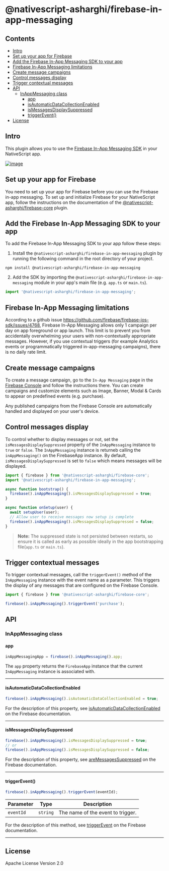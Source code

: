 # @nativescript-asharghi/firebase-in-app-messaging

## Contents

- [Intro](#intro)
- [Set up your app for Firebase](#set-up-your-app-for-firebase)
- [Add the Firebase In-App Messaging SDK to your app](#add-the-firebase-in-app-messaging-sdk-to-your-app)
- [Firebase In-App Messaging limitations](#firebase-in-app-messaging-limitations)
- [Create message campaigns](#create-message-campaigns)
- [Control messages display](#control-messages-display)
- [Trigger contextual messages](#trigger-contextual-messages)
- [API](#api)
  - [InAppMessaging class](#inappmessaging-class)
    - [app](#app)
    - [isAutomaticDataCollectionEnabled](#isautomaticdatacollectionenabled)
    - [isMessagesDisplaySuppressed](#ismessagesdisplaysuppressed)
    - [triggerEvent()](#triggerevent)
- [License](#license)
## Intro

This plugin allows you to use the [Firebase In-App Messaging SDK](https://firebase.google.com/docs/in-app-messaging) in your NativeScript app.

[![image](https://img.youtube.com/vi/5MRKpvKV2pg/hqdefault.jpg)](https://www.youtube.com/watch?v=5MRKpvKV2pg)

## Set up your app for Firebase

You need to set up your app for Firebase before you can use the Firebase in-app messaging. To set up and initialize Firebase for your NativeScript app, follow the instructions on the documentation of the [@nativescript-asharghi/firebase-core](../firebase-core/) plugin.


## Add the Firebase In-App Messaging SDK to your app

To add the Firebase In-App Messaging SDK to your app follow these steps:

1. Install the `@nativescript-asharghi/firebase-in-app-messaging` plugin by running the following command in the root directory of your project.

```cli
npm install @nativescript-asharghi/firebase-in-app-messaging
```
2. Add the SDK by importing the `@nativescript-asharghi/firebase-in-app-messaging` module in your app's main file (e.g. `app.ts` or `main.ts`).
```ts
import '@nativescript-asharghi/firebase-in-app-messaging';
```

## Firebase In-App Messaging limitations

According to a github issue https://github.com/firebase/firebase-ios-sdk/issues/4768, Firebase In-App Messaging allows only 1 campaign per day on app foreground or app launch. This limit is to prevent you from accidentally overwhelming your users with non-contextually appropriate messages. However, if you use contextual triggers (for example Analytics events or programmatically triggered in-app-messaging campaigns), there is no daily rate limit.

## Create message campaigns

To create a message campaign, go to the `In-App Messaging` page in the [Firebase Console](https://console.firebase.google.com/u/0/project/_/inappmessaging) and follow the instructions there. You can create campaigns and customize elements such as Image, Banner, Modal & Cards to appear on predefined events (e.g. purchase).

Any published campaigns from the Firebase Console are automatically handled and displayed on your user's device.

## Control messages display

To control whether to display messages or not, set the `isMessagesDisplaySuppressed` property of the `InAppMessaging` instance to `true` or `false`. The `InAppMessaging` instance is returneb calling the `inAppMessaging()` on the FirebaseApp instance. By default, `isMessagesDisplaySuppressed` is set to `false` which means messages will be displayed.

```ts
import { firebase } from '@nativescript-asharghi/firebase-core';
import '@nativescript-asharghi/firebase-in-app-messaging';

async function bootstrap() {
  firebase().inAppMessaging().isMessagesDisplaySuppressed = true;
}

async function onSetup(user) {
  await setupUser(user);
  // Allow user to receive messages now setup is complete
  firebase().inAppMessaging().isMessagesDisplaySuppressed = false;
}
```
> **Note:** The suppressed state is not persisted between restarts, so ensure it is called as early as possible ideally in the app bootstrapping file(`app.ts` or `main.ts`).

## Trigger contextual messages

To trigger contextual messages, call the `triggerEvent()` method of the `InAppMessaging` instance with the event name as a parameter. This triggers the display of any messages that are configured on the Firebase Console.
```ts
import { firebase } from '@nativescript-asharghi/firebase-core';

firebase().inAppMessaging().triggerEvent('purchase');
```

## API

### InAppMessaging class

#### app
```ts
inAppMessagingApp = firebase().inAppMessaging().app;
```

The `app` property returns the `FirebaseApp` instance that the current `InAppMessaging` instance is associated with.


---
#### isAutomaticDataCollectionEnabled
```ts
firebase().inAppMessaging().isAutomaticDataCollectionEnabled = true;
```

For the description of this property, see [isAutomaticDataCollectionEnabled](https://firebase.google.com/docs/reference/android/com/google/firebase/inappmessaging/FirebaseInAppMessaging#isAutomaticDataCollectionEnabled()) on the Firebase documentation.

---
#### isMessagesDisplaySuppressed
```ts
firebase().inAppMessaging().isMessagesDisplaySuppressed = true;
// or
firebase().inAppMessaging().isMessagesDisplaySuppressed = false;
```

For the description of this property, see [areMessagesSuppressed](https://firebase.google.com/docs/reference/android/com/google/firebase/inappmessaging/FirebaseInAppMessaging#areMessagesSuppressed()) on the Firebase documentation.

---
#### triggerEvent()
```ts
firebase().inAppMessaging().triggerEvent(eventId);
```
| Parameter | Type | Description |
| --- | --- | --- |
| `eventId` | `string` | The name of the event to trigger. 

For the description of this method, see [triggerEvent](https://firebase.google.com/docs/reference/android/com/google/firebase/inappmessaging/FirebaseInAppMessaging#triggerEvent(java.lang.String)) on the Firebase documentation.

---


## License

Apache License Version 2.0
